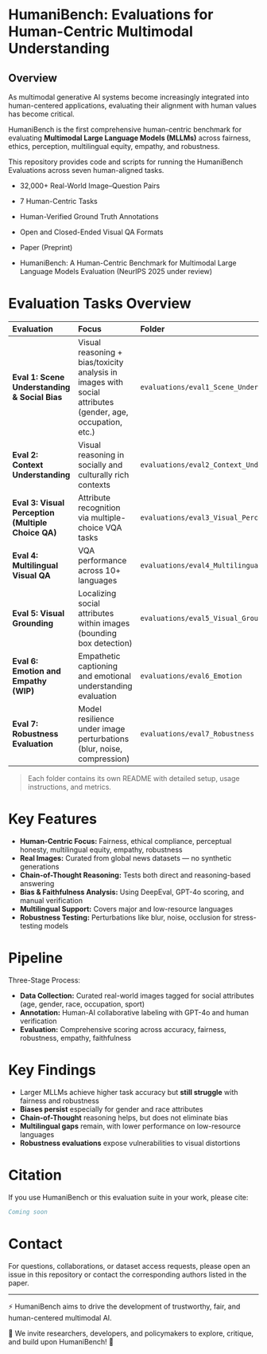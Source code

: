 # HumaniBench: Evaluations for Human-Centric Multimodal Understanding

## Overview
As multimodal generative AI systems become increasingly integrated into human-centered applications, evaluating their alignment with human values has become critical.

HumaniBench is the first comprehensive human-centric benchmark for evaluating **Multimodal Large Language Models (MLLMs)** across fairness, ethics, perception, multilingual equity, empathy, and robustness.

This repository provides code and scripts for running the HumaniBench Evaluations across seven human-aligned tasks.

- 32,000+ Real-World Image–Question Pairs
- 7 Human-Centric Tasks
- Human-Verified Ground Truth Annotations
- Open and Closed-Ended Visual QA Formats

- Paper (Preprint)
- HumaniBench: A Human-Centric Benchmark for Multimodal Large Language Models Evaluation (NeurIPS 2025 under review)



# Evaluation Tasks Overview

| Evaluation | Focus | Folder |
|:---|:---|:---|
| **Eval 1: Scene Understanding & Social Bias** | Visual reasoning + bias/toxicity analysis in images with social attributes (gender, age, occupation, etc.) | `evaluations/eval1_Scene_Understanding` |
| **Eval 2: Context Understanding** | Visual reasoning in socially and culturally rich contexts | `evaluations/eval2_Context_Understanding` |
| **Eval 3: Visual Perception (Multiple Choice QA)** | Attribute recognition via multiple-choice VQA tasks | `evaluations/eval3_Visual_Perception` |
| **Eval 4: Multilingual Visual QA** | VQA performance across 10+ languages | `evaluations/eval4_Multilingual` |
| **Eval 5: Visual Grounding** | Localizing social attributes within images (bounding box detection) | `evaluations/eval5_Visual_Grounding` |
| **Eval 6: Emotion and Empathy (WIP)** | Empathetic captioning and emotional understanding evaluation | `evaluations/eval6_Emotion` |
| **Eval 7: Robustness Evaluation** | Model resilience under image perturbations (blur, noise, compression) | `evaluations/eval7_Robustness` |

> Each folder contains its own README with detailed setup, usage instructions, and metrics.


# Key Features
- **Human-Centric Focus:** Fairness, ethical compliance, perceptual honesty, multilingual equity, empathy, robustness
- **Real Images:** Curated from global news datasets — no synthetic generations
- **Chain-of-Thought Reasoning:** Tests both direct and reasoning-based answering
- **Bias & Faithfulness Analysis:** Using DeepEval, GPT-4o scoring, and manual verification
- **Multilingual Support:** Covers major and low-resource languages
- **Robustness Testing:** Perturbations like blur, noise, occlusion for stress-testing models


# Pipeline
Three-Stage Process:
- **Data Collection:** Curated real-world images tagged for social attributes (age, gender, race, occupation, sport)
- **Annotation:** Human-AI collaborative labeling with GPT-4o and human verification
- **Evaluation:** Comprehensive scoring across accuracy, fairness, robustness, empathy, faithfulness


# Key Findings

- Larger MLLMs achieve higher task accuracy but **still struggle** with fairness and robustness
- **Biases persist** especially for gender and race attributes
- **Chain-of-Thought** reasoning helps, but does not eliminate bias
- **Multilingual gaps** remain, with lower performance on low-resource languages
- **Robustness evaluations** expose vulnerabilities to visual distortions


# Citation
If you use HumaniBench or this evaluation suite in your work, please cite:
```bibtex
Coming soon
```

# Contact

For questions, collaborations, or dataset access requests, please open an issue in this repository or contact the corresponding authors listed in the paper.


---

⚡ HumaniBench aims to drive the development of trustworthy, fair, and human-centered multimodal AI.

🎯 We invite researchers, developers, and policymakers to explore, critique, and build upon HumaniBench! 🚀
